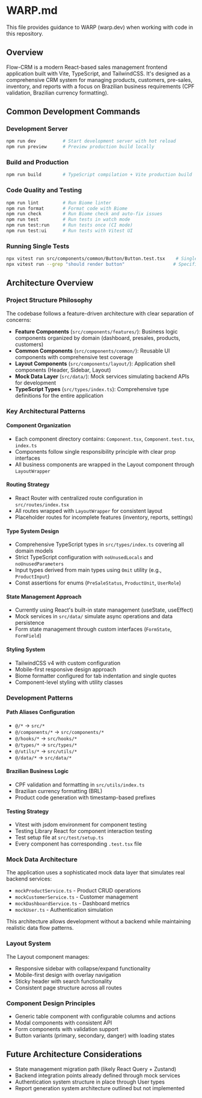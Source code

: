 # WARP.md

This file provides guidance to WARP (warp.dev) when working with code in this repository.

## Overview

Flow-CRM is a modern React-based sales management frontend application built with Vite, TypeScript, and TailwindCSS. It's designed as a comprehensive CRM system for managing products, customers, pre-sales, inventory, and reports with a focus on Brazilian business requirements (CPF validation, Brazilian currency formatting).

## Common Development Commands

### Development Server
```bash
npm run dev          # Start development server with hot reload
npm run preview      # Preview production build locally
```

### Build and Production
```bash
npm run build        # TypeScript compilation + Vite production build
```

### Code Quality and Testing
```bash
npm run lint         # Run Biome linter
npm run format       # Format code with Biome
npm run check        # Run Biome check and auto-fix issues
npm run test         # Run tests in watch mode
npm run test:run     # Run tests once (CI mode)
npm run test:ui      # Run tests with Vitest UI
```

### Running Single Tests
```bash
npx vitest run src/components/common/Button/Button.test.tsx    # Single test file
npx vitest run --grep "should render button"                  # Specific test case
```

## Architecture Overview

### Project Structure Philosophy
The codebase follows a feature-driven architecture with clear separation of concerns:

- **Feature Components** (`src/components/features/`): Business logic components organized by domain (dashboard, presales, products, customers)
- **Common Components** (`src/components/common/`): Reusable UI components with comprehensive test coverage
- **Layout Components** (`src/components/layout/`): Application shell components (Header, Sidebar, Layout)
- **Mock Data Layer** (`src/data/`): Mock services simulating backend APIs for development
- **TypeScript Types** (`src/types/index.ts`): Comprehensive type definitions for the entire application

### Key Architectural Patterns

#### Component Organization
- Each component directory contains: `Component.tsx`, `Component.test.tsx`, `index.ts`
- Components follow single responsibility principle with clear prop interfaces
- All business components are wrapped in the Layout component through `LayoutWrapper`

#### Routing Strategy
- React Router with centralized route configuration in `src/routes/index.tsx`
- All routes wrapped with `LayoutWrapper` for consistent layout
- Placeholder routes for incomplete features (inventory, reports, settings)

#### Type System Design
- Comprehensive TypeScript types in `src/types/index.ts` covering all domain models
- Strict TypeScript configuration with `noUnusedLocals` and `noUnusedParameters`
- Input types derived from main types using `Omit` utility (e.g., `ProductInput`)
- Const assertions for enums (`PreSaleStatus`, `ProductUnit`, `UserRole`)

#### State Management Approach
- Currently using React's built-in state management (useState, useEffect)
- Mock services in `src/data/` simulate async operations and data persistence
- Form state management through custom interfaces (`FormState`, `FormField`)

#### Styling System
- TailwindCSS v4 with custom configuration
- Mobile-first responsive design approach
- Biome formatter configured for tab indentation and single quotes
- Component-level styling with utility classes

### Development Patterns

#### Path Aliases Configuration
- `@/*` → `src/*`
- `@/components/*` → `src/components/*`
- `@/hooks/*` → `src/hooks/*`
- `@/types/*` → `src/types/*`
- `@/utils/*` → `src/utils/*`
- `@/data/*` → `src/data/*`

#### Brazilian Business Logic
- CPF validation and formatting in `src/utils/index.ts`
- Brazilian currency formatting (BRL)
- Product code generation with timestamp-based prefixes

#### Testing Strategy
- Vitest with jsdom environment for component testing
- Testing Library React for component interaction testing
- Test setup file at `src/test/setup.ts`
- Every component has corresponding `.test.tsx` file

### Mock Data Architecture
The application uses a sophisticated mock data layer that simulates real backend services:
- `mockProductService.ts` - Product CRUD operations
- `mockCustomerService.ts` - Customer management
- `mockDashboardService.ts` - Dashboard metrics
- `mockUser.ts` - Authentication simulation

This architecture allows development without a backend while maintaining realistic data flow patterns.

### Layout System
The Layout component manages:
- Responsive sidebar with collapse/expand functionality
- Mobile-first design with overlay navigation
- Sticky header with search functionality
- Consistent page structure across all routes

### Component Design Principles
- Generic table component with configurable columns and actions
- Modal components with consistent API
- Form components with validation support
- Button variants (primary, secondary, danger) with loading states

## Future Architecture Considerations
- State management migration path (likely React Query + Zustand)
- Backend integration points already defined through mock services
- Authentication system structure in place through User types
- Report generation system architecture outlined but not implemented